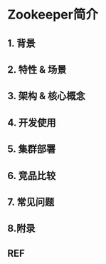 # Zookeeper简介

## 1. 背景

## 2. 特性 & 场景

## 3. 架构 & 核心概念

## 4. 开发使用

## 5. 集群部署

## 6. 竞品比较

## 7. 常见问题

## 8.附录

## REF